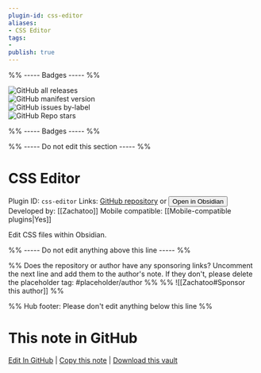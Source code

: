 ```yaml
---
plugin-id: css-editor
aliases:
- CSS Editor
tags: 
- 
publish: true
---
```


%% ----- Badges ----- %%

![GitHub all releases](https://img.shields.io/github/downloads/Zachatoo/obsidian-css-editor/total?color=573E7A&logo=github&style=for-the-badge)   
![GitHub manifest version](https://img.shields.io/github/manifest-json/v/Zachatoo/obsidian-css-editor?color=573E7A&logo=github&style=for-the-badge)   
![GitHub issues by-label](https://img.shields.io/github/issues/Zachatoo/obsidian-css-editor/help%20wanted?color=573E7A&logo=github&style=for-the-badge)   
![GitHub Repo stars](https://img.shields.io/github/stars/Zachatoo/obsidian-css-editor?color=573E7A&logo=github&style=for-the-badge)

%% ----- Badges ----- %%

%% ----- Do not edit this section ----- %%

# CSS Editor

Plugin ID: `css-editor`
Links: [GitHub repository](https://github.com/Zachatoo/obsidian-css-editor) or [<button id=HH>Open in Obsidian</button>](obsidian://show-plugin?id=css-editor)
Developed by: [[Zachatoo]]
Mobile compatible: [[Mobile-compatible plugins|Yes]]

Edit CSS files within Obsidian.

%% ----- Do not edit anything above this line ----- %% 

%% Does the repository or author have any sponsoring links? Uncomment the next line and add them to the author's note. If they don't, please delete the placeholder tag: #placeholder/author %%
%% ![[Zachatoo#Sponsor this author]] %%

%% Hub footer: Please don't edit anything below this line %%

# This note in GitHub

<span class="git-footer">[Edit In GitHub](https://github.dev/obsidian-community/obsidian-hub/blob/main/02%20-%20Community%20Expansions/02.05%20All%20Community%20Expansions/Plugins/css-editor.md "git-hub-edit-note") | [Copy this note](https://raw.githubusercontent.com/obsidian-community/obsidian-hub/main/02%20-%20Community%20Expansions/02.05%20All%20Community%20Expansions/Plugins/css-editor.md "git-hub-copy-note") | [Download this vault](https://github.com/obsidian-community/obsidian-hub/archive/refs/heads/main.zip "git-hub-download-vault") </span>
